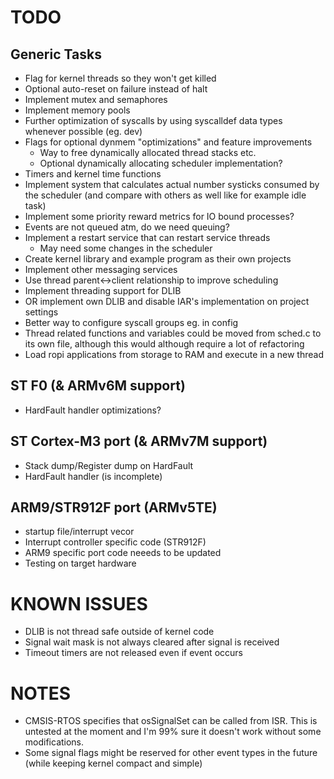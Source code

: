 TODO
====

Generic Tasks
-------------
- Flag for kernel threads so they won't get killed
- Optional auto-reset on failure instead of halt
- Implement mutex and semaphores
- Implement memory pools
- Further optimization of syscalls by using syscalldef data types whenever possible (eg. dev)
- Flags for optional dynmem "optimizations" and feature improvements
    - Way to free dynamically allocated thread stacks etc.
    - Optional dynamically allocating scheduler implementation?
- Timers and kernel time functions
- Implement system that calculates actual number systicks consumed by
  the scheduler (and compare with others as well like for example idle task)
- Implement some priority reward metrics for IO bound processes?
- Events are not queued atm, do we need queuing?
- Implement a restart service that can restart service threads
    - May need some changes in the scheduler
- Create kernel library and example program as their own projects
- Implement other messaging services
- Use thread parent<->client relationship to improve scheduling
- Implement threading support for DLIB
- OR implement own DLIB and disable IAR's implementation on project settings
- Better way to configure syscall groups eg. in config
- Thread related functions and variables could be moved from sched.c to its
  own file, although this would although require a lot of refactoring
- Load ropi applications from storage to RAM and execute in a new thread

ST F0 (& ARMv6M support)
------------------------
- HardFault handler optimizations?

ST Cortex-M3 port (& ARMv7M support)
------------------------------------
- Stack dump/Register dump on HardFault
- HardFault handler (is incomplete)

ARM9/STR912F port (ARMv5TE)
---------------------------
- startup file/interrupt vecor
- Interrupt controller specific code (STR912F)
- ARM9 specific port code neeeds to be updated
- Testing on target hardware


KNOWN ISSUES
============

- DLIB is not thread safe outside of kernel code
- Signal wait mask is not always cleared after signal is received
- Timeout timers are not released even if event occurs


NOTES
=====

- CMSIS-RTOS specifies that osSignalSet can be called from ISR. This is
  untested at the moment and I'm 99% sure it doesn't work without some
  modifications.
- Some signal flags might be reserved for other event types in the future
  (while keeping kernel compact and simple)
